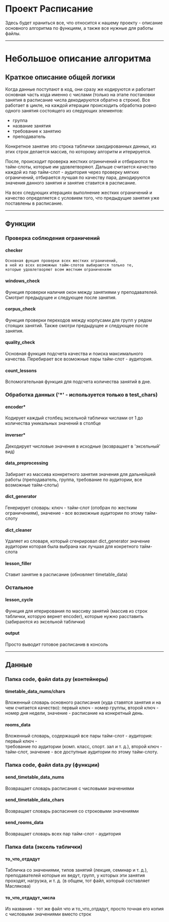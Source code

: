 # Проект Расписание
Здесь будет храниться все, что относится к нашему проекту - описание основного
алгоритма по функциям, а также все нужные для работы файлы.

---

# Небольшое описание алгоритма

## Краткое описание общей логики

Когда данные поступают в код, они сразу же кодируются и работает основная
часть кода именно с числами (только на этапе постановки занятия в расписание
числа декодируются обратно в строки). Все работает в цикле, на каждой итерации
происходить обработка ровно одного занятия состоящего из следующих элементов:
- группа 
- название занятия
- требование к занятию
- преподаватель

Конкретное занятие это строка таблички закодированных данных, из этих строк делается
массив, по которому алгоритм и итерируется. 

После, происходит проверка жестких огриничений и отбираются те тайм-слоты,
которые им удовлетворяют. Дальше считается качество каждой из пар
тайм-слот - аудитория через проверку мягких ограничений, отбирается лучшая 
по качеству пара, декодируются значения данного занятия и занятие ставится в
расписание. 

На всех следующих итерациях выполнение жестких ограничений и качество 
определяется с условием того, что предыдущие занятия уже поставлены в 
расписание.

---

## Функции

### Проверка соблюдения ограничений 

#### checker 
    Основная фукция проверки всех жестких ограничений,
    в ней из всех возможных тайм-слотов выбираются только те, 
    которые удовлетворяют всем жестким ограничениям

#### windows_check
Функция проверки наличия окон между занятиями у преподавателей.
Смотрит предыдущее и следующее после занятия.

#### corpus_check 
Функция проверки переходов между корпусами для групп у рядом
стоящих занятий. Также смотри предыдущее и следующее после занятия.

#### quality_check 
Основная функция подсчета качества и поиска максимального
качества. Перебирает все возможные пары тайм-слот - аудитория.

#### count_lessons 
Вспомогательная функция для подсчета количества занятий в 
дне.

### Обработка данных ('*' - используется только в test_chars)

#### encoder* 
Кодирует каждый столбец эксельной таблички числами от 1 
до количества уникальных значений в столбце

#### inverser* 
Декодирует числовые значения в исходные (возвращает 
в 'эксельный' вид)

#### data_preprocessing 
Забирает из массива конкретного занятия значения 
для дальнейшей работы (преподаватель, группа, требование по аудитории, 
все возможные тайм-слоты) 

#### dict_generator
Генерирует словарь: ключ - тайм-слот (отобран по жестким
ограничениям), значение - все возможные аудитории по этому тайм-слоту

#### dict_cleaner 
Удаляет из словаря, который сгенрировал dict_generator
значение аудитории которая была выбрана как лучшая для кокретного тайм-слота

#### lesson_filler 
Ставит занятие в расписание (обновляет timetable_data)

### Остальное

#### lesson_cycle 
Функция для итерирования по массиву занятий
(массив из строк таблички, которую вернет encoder), которые нужно
расставить (забираются из эксельной таблички)

#### output 
Просто выводит готовое расписанив в консоль

---

## Данные 

### Папка code, файл data.py (контейнеры)

#### timetable_data_nums/chars 
Вложенный словарь основного расписания (куда 
ставятся занятия и на чем считается качество): первый ключ - номер группы, 
второй ключ - номер дня недели, значение - расписание на конкретный день.

#### rooms_data 
Вложенный словарь, содержащий все пары тайм-слот - аудитория: первый ключ -  
требование по аудитории (комп. класс, спорт. зал и т. д.), второй ключ -  
тайм-слот, значение - все доступные аудитории по этому тайм-слоту.

### Папка code, файл data.py (функции)

#### send_timetable_data_nums 
Возвращает словарь расписания с числовыми значениями

#### send_timetable_data_chars 
Возвращает словарь распасиния со строковыми значениями

#### send_rooms_data 
Возвращает словарь всех пар тайм-слот - аудитория

### Папка data (эксель таблички)

#### то_что_отдадут 
Табличка со значениями, типов занятий (лекция, семинар и т. д.),
преподавателей которые их ведут, групп, у которых эти занятия проходят, нагрузка,
и т. д. (в общем, тот файл, который составляет Маслякова)

#### то_что_отдадут_числа 
Из названия - тот же файл что и то_что_отдадут, просто
точная его копия с числовыми значениями вместо строк



